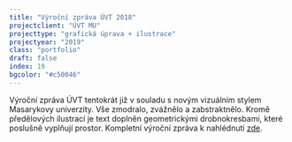 ```yaml
---
title: "Výroční zpráva ÚVT 2018"
projectclient: "ÚVT MU"
projecttype: "grafická úprava + ilustrace"
projectyear: "2019"
class: "portfolio"
draft: false
index: 19
bgcolor: "#c50046"
---
```



Výroční zpráva ÚVT tentokrát již v&nbsp;souladu s&nbsp;novým vizuálním stylem Masarykovy univerzity. Vše zmodralo, zvážnělo a&nbsp;zabstraktnělo. Kromě předělových ilustrací je text doplněn geometrickými drobnokresbami, které poslušně vyplňují prostor. Kompletní výroční zpráva k&nbsp;nahlédnutí [zde](https://www.ics.muni.cz/media/3210958/uvt_vyrocni_zprava_2018.pdf).
